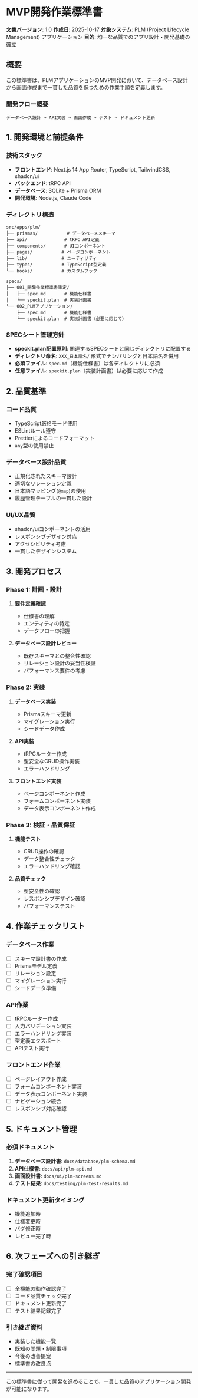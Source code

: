# MVP開発作業標準書

**文書バージョン**: 1.0
**作成日**: 2025-10-17
**対象システム**: PLM (Project Lifecycle Management) アプリケーション
**目的**: 均一な品質でのアプリ設計・開発基礎の確立

## 概要

この標準書は、PLMアプリケーションのMVP開発において、データベース設計から画面作成まで一貫した品質を保つための作業手順を定義します。

### 開発フロー概要

```
データベース設計 → API実装 → 画面作成 → テスト → ドキュメント更新
```

## 1. 開発環境と前提条件

### 技術スタック
- **フロントエンド**: Next.js 14 App Router, TypeScript, TailwindCSS, shadcn/ui
- **バックエンド**: tRPC API
- **データベース**: SQLite + Prisma ORM
- **開発環境**: Node.js, Claude Code

### ディレクトリ構造
```
src/apps/plm/
├── prismas/           # データベーススキーマ
├── api/              # tRPC API定義
├── components/       # UIコンポーネント
├── pages/           # ページコンポーネント
├── lib/             # ユーティリティ
├── types/           # TypeScript型定義
└── hooks/           # カスタムフック

specs/
├── 001_開発作業標準書策定/
│   ├── spec.md       # 機能仕様書
│   └── speckit.plan  # 実装計画書
└── 002_PLMアプリケーション/
    ├── spec.md       # 機能仕様書
    └── speckit.plan  # 実装計画書（必要に応じて）
```

### SPECシート管理方針
- **speckit.plan配置原則**: 関連するSPECシートと同じディレクトリに配置する
- **ディレクトリ命名**: `XXX_日本語名/` 形式でナンバリングと日本語名を併用
- **必須ファイル**: `spec.md`（機能仕様書）は各ディレクトリに必須
- **任意ファイル**: `speckit.plan`（実装計画書）は必要に応じて作成

## 2. 品質基準

### コード品質
- TypeScript厳格モード使用
- ESLintルール遵守
- Prettierによるコードフォーマット
- `any`型の使用禁止

### データベース設計品質
- 正規化されたスキーマ設計
- 適切なリレーション定義
- 日本語マッピング(`@map`)の使用
- 履歴管理テーブルの一貫した設計

### UI/UX品質
- shadcn/uiコンポーネントの活用
- レスポンシブデザイン対応
- アクセシビリティ考慮
- 一貫したデザインシステム

## 3. 開発プロセス

### Phase 1: 計画・設計
1. **要件定義確認**
   - 仕様書の理解
   - エンティティの特定
   - データフローの把握

2. **データベース設計レビュー**
   - 既存スキーマとの整合性確認
   - リレーション設計の妥当性検証
   - パフォーマンス要件の考慮

### Phase 2: 実装
1. **データベース実装**
   - Prismaスキーマ更新
   - マイグレーション実行
   - シードデータ作成

2. **API実装**
   - tRPCルーター作成
   - 型安全なCRUD操作実装
   - エラーハンドリング

3. **フロントエンド実装**
   - ページコンポーネント作成
   - フォームコンポーネント実装
   - データ表示コンポーネント作成

### Phase 3: 検証・品質保証
1. **機能テスト**
   - CRUD操作の確認
   - データ整合性チェック
   - エラーハンドリング確認

2. **品質チェック**
   - 型安全性の確認
   - レスポンシブデザイン確認
   - パフォーマンステスト

## 4. 作業チェックリスト

### データベース作業
- [ ] スキーマ設計書の作成
- [ ] Prismaモデル定義
- [ ] リレーション設定
- [ ] マイグレーション実行
- [ ] シードデータ準備

### API作業
- [ ] tRPCルーター作成
- [ ] 入力バリデーション実装
- [ ] エラーハンドリング実装
- [ ] 型定義エクスポート
- [ ] APIテスト実行

### フロントエンド作業
- [ ] ページレイアウト作成
- [ ] フォームコンポーネント実装
- [ ] データ表示コンポーネント実装
- [ ] ナビゲーション統合
- [ ] レスポンシブ対応確認

## 5. ドキュメント管理

### 必須ドキュメント
1. **データベース設計書**: `docs/database/plm-schema.md`
2. **API仕様書**: `docs/api/plm-api.md`
3. **画面設計書**: `docs/ui/plm-screens.md`
4. **テスト結果**: `docs/testing/plm-test-results.md`

### ドキュメント更新タイミング
- 機能追加時
- 仕様変更時
- バグ修正時
- レビュー完了時

## 6. 次フェーズへの引き継ぎ

### 完了確認項目
- [ ] 全機能の動作確認完了
- [ ] コード品質チェック完了
- [ ] ドキュメント更新完了
- [ ] テスト結果記録完了

### 引き継ぎ資料
- 実装した機能一覧
- 既知の問題・制限事項
- 今後の改善提案
- 標準書の改良点

---

この標準書に従って開発を進めることで、一貫した品質のアプリケーション開発が可能になります。